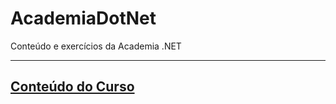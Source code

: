 # AcademiaDotNet
Conteúdo e exercícios da Academia .NET

---

## [Conteúdo do Curso](https://github.com/ricardosma/academia_DotNet_5)
